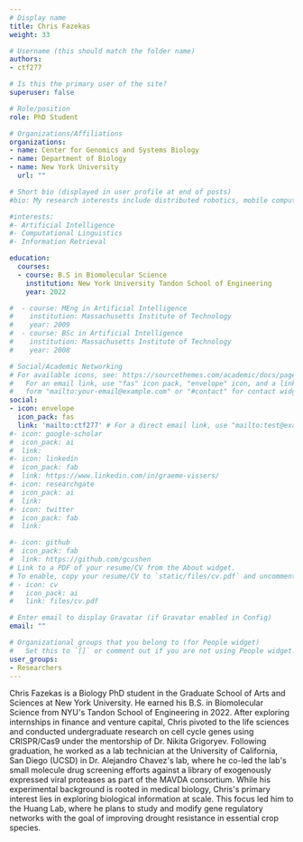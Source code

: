 ```yaml
---
# Display name
title: Chris Fazekas
weight: 33

# Username (this should match the folder name)
authors:
- ctf277

# Is this the primary user of the site?
superuser: false

# Role/position
role: PhD Student

# Organizations/Affiliations
organizations:
- name: Center for Genomics and Systems Biology
- name: Department of Biology
- name: New York University
  url: ""

# Short bio (displayed in user profile at end of posts)
#bio: My research interests include distributed robotics, mobile computing and programmable matter.

#interests:
#- Artificial Intelligence
#- Computational Linguistics
#- Information Retrieval

education:
  courses:
  - course: B.S in Biomolecular Science
    institution: New York University Tandon School of Engineering
    year: 2022

#  - course: MEng in Artificial Intelligence
#    institution: Massachusetts Institute of Technology
#    year: 2009
#  - course: BSc in Artificial Intelligence
#    institution: Massachusetts Institute of Technology
#    year: 2008

# Social/Academic Networking
# For available icons, see: https://sourcethemes.com/academic/docs/page-builder/#icons
#   For an email link, use "fas" icon pack, "envelope" icon, and a link in the
#   form "mailto:your-email@example.com" or "#contact" for contact widget.
social:
- icon: envelope
  icon_pack: fas
  link: 'mailto:ctf277' # For a direct email link, use "mailto:test@example.org".
#- icon: google-scholar
#  icon_pack: ai
#  link: 
#- icon: linkedin
#  icon_pack: fab
#  link: https://www.linkedin.com/in/graeme-vissers/
#- icon: researchgate
#  icon_pack: ai
#  link: 
#- icon: twitter
#  icon_pack: fab
#  link: 

#- icon: github
#  icon_pack: fab
#  link: https://github.com/gcushen
# Link to a PDF of your resume/CV from the About widget.
# To enable, copy your resume/CV to `static/files/cv.pdf` and uncomment the lines below.
# - icon: cv
#   icon_pack: ai
#   link: files/cv.pdf

# Enter email to display Gravatar (if Gravatar enabled in Config)
email: ""

# Organizational groups that you belong to (for People widget)
#   Set this to `[]` or comment out if you are not using People widget.
user_groups:
- Researchers
---
```


Chris Fazekas is a Biology PhD student in the Graduate School of Arts and Sciences at New York University. He earned his B.S. in Biomolecular Science from NYU's Tandon School of Engineering in 2022. After exploring internships in finance and venture capital, Chris pivoted to the life sciences and conducted undergraduate research on cell cycle genes using CRISPR/Cas9 under the mentorship of Dr. Nikita Grigoryev. Following graduation, he worked as a lab technician at the University of California, San Diego (UCSD) in Dr. Alejandro Chavez's lab, where he co-led the lab's small molecule drug screening efforts against a library of exogenously expressed viral proteases as part of the MAVDA consortium. While his experimental background is rooted in medical biology, Chris's primary interest lies in exploring biological information at scale. This focus led him to the Huang Lab, where he plans to study and modify gene regulatory networks with the goal of improving drought resistance in essential crop species. 

